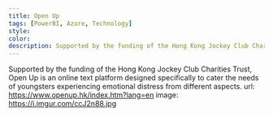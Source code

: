 ```yaml
---
title: Open Up
tags: [PowerBI, Azure, Technology]
style: 
color: 
description: Supported by the funding of the Hong Kong Jockey Club Charities Trust, Open Up is an online text platform designed specifically to cater the needs of youngsters experiencing emotional distress from different aspects.
---
```

Supported by the funding of the Hong Kong Jockey Club Charities Trust, Open Up is an online text platform designed specifically to cater the needs of youngsters experiencing emotional distress from different aspects.
url: https://www.openup.hk/index.htm?lang=en
image: https://i.imgur.com/ccJ2n88.jpg

